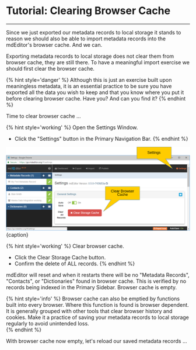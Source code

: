 # Tutorial: Clearing Browser Cache
---

Since we just exported our metadata records to local storage it stands to reason we should also be able to import metadata records into the mdEditor's browser cache. And we can.  

Exporting metadata records to local storage does not clear them from browser cache, they are still there.  To have a meaningful import exercise we should first clear the browser cache. 

{% hint style='danger' %}
  Although this is just an exercise built upon meaningless metadata, it is an essential practice to be sure you have exported all the data you wish to keep and that you know where you put it before clearing browser cache.  Have you?  And can you find it?
{% endhint %}

Time to clear browser cache ...

{% hint style='working' %}
  Open the <span class="md-window">Settings Window</span>.
  * Click the <i class="fa fa-cog"> </i> "Settings" button in the <span class="md-window">Primary Navigation Bar</span>.
{% endhint %}

![Settings Window](/assets/get-started/settings-clear-cache.png){caption}

{% hint style='working' %}
  Clear browser cache.
  * Click the <span class="btn btn-danger btn-xs"> <i class="fa fa-times"> </i> Clear Storage Cache</span> button.
  * Confirm the delete of ALL records.
{% endhint %}

mdEditor will reset and when it restarts there will be no "Metadata Records", "Contacts", or "Dictionaries" found in browser cache.  This is verified by no records being indexed in the <span class="md-window">Primary Sidebar</span>.  Browser cache is empty.

{% hint style='info' %}
  Browser cache can also be emptied by functions built into every browser.  Where this function is found is browser dependent.  It is generally grouped with other tools that clear browser history and cookies.  Make it a practice of saving your metadata records to local storage regularly to avoid unintended loss.  
{% endhint %}

With browser cache now empty, let's reload our saved metadata records ...
